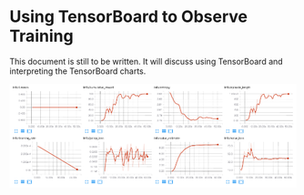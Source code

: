 # Using TensorBoard to Observe Training

This document is still to be written. It will discuss using TensorBoard and interpreting the TensorBoard charts.

![Example TensorBoard Run](images/mlagents-TensorBoard.png)
